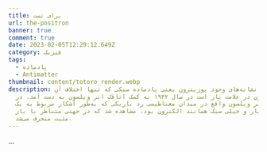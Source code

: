 ```yaml
---
title: برای تست
url: the-positron
banner: true
comment: true
date: 2023-02-05T12:29:12.649Z
category: فیزیک
tags:
  - پادماده
  - Antimatter
thumbnail: content/totoro_render.webp
description: نخستین نشانه‌های وجود پوزیترون یعنی پادماده سبکی که تنها اختلاف آن
  با الکترون در علامت بار است در سال ۱۹۳۲ به کمک اتاقک ابر ویلسون به دست آمد. در
  اتاقک ابر ویلسون واقع در میدان مغناطیسی رد باریکی که به‌طور آشکار مربوط به یک
  ذره تک بار و خیلی سبک همانند الکترون بود، مشاهده شد که در جهتی متناظر با بار
  مثبت منحرف می‌شد.
---
```


...

<!-- <PageIntro />

## خواص پوزیترون و نحوه شناسایی

بعدها ثابت شد که فرایند عمده برای تشکیل پوزیترونها عبارت‌اند از: پرتوزایی مصنوعی و اندرکنش پرتوهای گامای پرانرژی وابسته به آن‌ها با هسته‌های اتم. یکی از این فرایندها را می‌توان با قراردادن اتاقک ابر ویلسون در میدان و تاباندن باریکه نازک تابش بر آن بررسی کرد. در بعضی عکسها در مسیر باریکه تابش گاما رد دوگانه خاصی دیده می‌شود. -->

<LazyComments />
